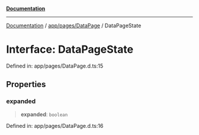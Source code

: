 [**Documentation**](../../../../index.md)

***

[Documentation](../../../../index.md) / [app/pages/DataPage](../index.md) / DataPageState

# Interface: DataPageState

Defined in: app/pages/DataPage.d.ts:15

## Properties

### expanded

> **expanded**: `boolean`

Defined in: app/pages/DataPage.d.ts:16
